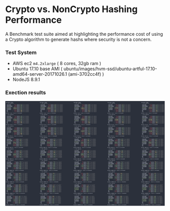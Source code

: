 # Crypto vs. NonCrypto Hashing Performance

A Benchmark test suite aimed at highlighting the performance cost of using a Crypto algorithm to generate hashs where security is not a concern. 

### Test System

- AWS ec2 `m4.2xlarge` ( 8 cores, 32gb ram ) 
- Ubuntu 17.10 base AMI ( ubuntu/images/hvm-ssd/ubuntu-artful-17.10-amd64-server-20171026.1 (ami-3702cc4f) )
- NodeJS 8.9.1

### Exection results

![perf results](/assets/perf_runs.png?raw=true "Five test runs")
